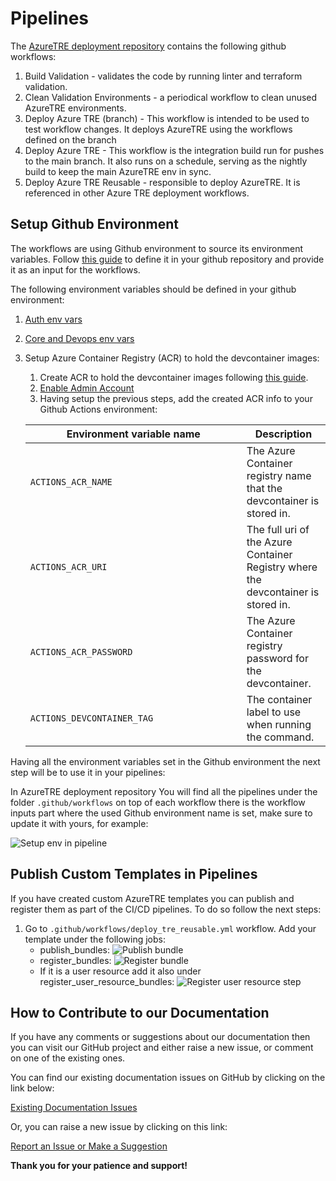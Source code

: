 # Pipelines

The [AzureTRE deployment repository](https://github.com/microsoft/AzureTRE-Deployment) contains the following github workflows:

1. Build Validation - validates the code by running linter and terraform validation.
1. Clean Validation Environments - a periodical workflow to clean unused AzureTRE environments.
1. Deploy Azure TRE (branch) - This workflow is intended to be used to test workflow changes. It deploys AzureTRE using the workflows defined on the branch
1. Deploy Azure TRE - This workflow is the integration build run for pushes to the main branch. It also runs on a schedule, serving as the nightly build to keep the main AzureTRE env in sync.
1. Deploy Azure TRE Reusable - responsible to deploy AzureTRE. It is referenced in other Azure TRE deployment workflows.


## Setup Github Environment

The workflows are using Github environment to source its environment variables. Follow [this guide](https://docs.github.com/en/actions/deployment/targeting-different-environments/using-environments-for-deployment#creating-an-environment) to define it in your github repository and provide it as an input for the workflows.

The following environment variables should be defined in your github environment:

1. [Auth env vars](auth.md##create_authentication_assets)
1. [Core and Devops env vars](docs/tre-admins/environment-variables.md)
1. Setup Azure Container Registry (ACR) to hold the devcontainer images:
    1. Create ACR to hold the devcontainer images following [this guide](https://docs.microsoft.com/en-us/azure/container-registry/container-registry-get-started-portal?tabs=azure-cli).
    1. [Enable Admin Account](https://docs.microsoft.com/en-us/azure/container-registry/container-registry-authentication?tabs=azure-cli#admin-account)
    1. Having setup the previous steps, add the created ACR info to your Github Actions environment:

    | <div style="width: 330px">Environment variable name</div> | Description                                                                       |
    | --------------------------------------------------------- | --------------------------------------------------------------------------------- |
    | `ACTIONS_ACR_NAME`                                        | The Azure Container registry name that the devcontainer is stored in.             |
    | `ACTIONS_ACR_URI`                                         | The full uri of the Azure Container Registry where the devcontainer is stored in. |
    | `ACTIONS_ACR_PASSWORD`                                    | The Azure Container registry password for the devcontainer.                       |
    | `ACTIONS_DEVCONTAINER_TAG`                                | The container label to use when running the command.                              |


Having all the environment variables set in the Github environment the next step will be to use it in your pipelines:

In AzureTRE deployment repository You will find all the pipelines under the folder `.github/workflows` on top of each workflow there is the workflow
inputs part where the used Github environment name is set, make sure to update it with yours, for example:

![Setup env in pipeline](../../assets/using-tre/pipelines_set_env.png)

## Publish Custom Templates in Pipelines

If you have created custom AzureTRE templates you can publish and register them as part of the CI/CD pipelines. To do so follow the next steps:
1. Go to `.github/workflows/deploy_tre_reusable.yml` workflow. Add your template under the following jobs:
    - publish_bundles:
        ![Publish bundle](../../assets/using-tre/push_bundles_step.png)
    - register_bundles:
        ![Register bundle](../../assets/using-tre/register_bundles.png)
    - If it is a user resource add it also under register_user_resource_bundles:
        ![Register user resource step](../../assets/using-tre/register_user_resource.png)

## How to Contribute to our Documentation

If you have any comments or suggestions about our documentation then you can visit our GitHub project and either raise a new issue, or comment on one of the existing ones.

You can find our existing documentation issues on GitHub by clicking on the link below:

[Existing Documentation Issues](https://github.com/microsoft/AzureTRE/issues?q=is%3Aissue+is%3Aopen+label%3Adocumentation)

Or, you can raise a new issue by clicking on this link:

[Report an Issue or Make a Suggestion](https://github.com/microsoft/AzureTRE/issues/new/choose)

**Thank you for your patience and support!**
